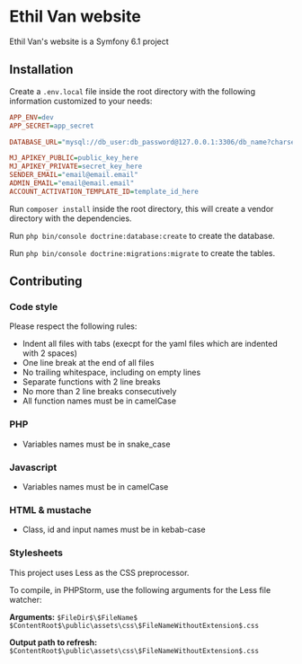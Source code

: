 # Ethil Van website

Ethil Van's website is a Symfony 6.1 project

## Installation

Create a `.env.local` file inside the root directory with the following information customized to your needs:
```ini
APP_ENV=dev
APP_SECRET=app_secret

DATABASE_URL="mysql://db_user:db_password@127.0.0.1:3306/db_name?charset=utf8"

MJ_APIKEY_PUBLIC=public_key_here
MJ_APIKEY_PRIVATE=secret_key_here
SENDER_EMAIL="email@email.email"
ADMIN_EMAIL="email@email.email"
ACCOUNT_ACTIVATION_TEMPLATE_ID=template_id_here
```

Run `composer install` inside the root directory, this will create a vendor directory with the dependencies.

Run `php bin/console doctrine:database:create` to create the database.

Run `php bin/console doctrine:migrations:migrate` to create the tables.

## Contributing

### Code style
Please respect the following rules:
* Indent all files with tabs (execpt for the yaml files which are indented with 2 spaces)
* One line break at the end of all files
* No trailing whitespace, including on empty lines
* Separate functions with 2 line breaks
* No more than 2 line breaks consecutively
* All function names must be in camelCase

### PHP
* Variables names must be in snake_case

### Javascript
* Variables names must be in camelCase

### HTML & mustache
* Class, id and input names must be in kebab-case

### Stylesheets
This project uses Less as the CSS preprocessor.

To compile, in PHPStorm, use the following arguments for the Less file watcher:

**Arguments:** `$FileDir$\$FileName$ $ContentRoot$\public\assets\css\$FileNameWithoutExtension$.css`

**Output path to refresh:** `$ContentRoot$\public\assets\css\$FileNameWithoutExtension$.css`
